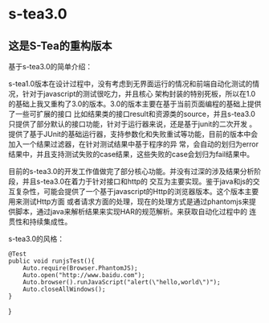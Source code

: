 s-tea3.0
========

这是S-Tea的重构版本
-------------------


 基于s-tea3.0的简单介绍：

   s-tea1.0版本在设计过程中，没有考虑到无界面运行的情况和前端自动化测试的情况，针对于javascript的测试很吃力，并且核心
架构封装的特别死板，所以在1.0的基础上我又重构了3.0的版本。3.0的版本主要在基于当前页面编程的基础上提供了一些可扩展的接口
比如结果类的接口result和资源类的source，并且s-tea3.0只提供了部分默认的接口功能，针对于运行器来说，还是基于junit的二次开发
。提供了基于JUnit的基础运行器，支持参数化和失败重试等功能，目前的版本中会加入一个结果过滤器，在针对测试结果中基于程序的异
常，会自动的划归为error结果中，并且支持测试失败的case结果，这些失败的case会划归为fail结果中。


   目前的s-tea3.0的开发工作值做完了部分核心功能。并没有过深的涉及结果分析阶段，并且s-tea3.0在着力于针对接口和http的
交互为主要实现。鉴于java和js的交互复杂性，可能会提供了一个基于javascript的Http的浏览器版本。这个版本主要用来测试Http方面
或者请求方面的处理，现在的处理方式是通过phantomjs来提供脚本，通过java来解析结果来实现HAR的规范解析。来获取自动化过程中的
连贯性和持续集成性。

s-tea3.0的风格：

    @Test
    public void runjsTest(){
        Auto.require(Browser.PhantomJS);
        Auto.open("http://www.baidu.com");
        Auto.browser().runJavaScript("alert(\"hello,world\")");
        Auto.closeAllWindows();
    }
}
